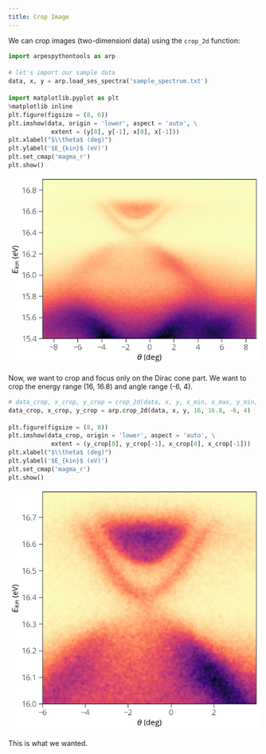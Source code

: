 ```yaml
---
title: Crop Image
---
```

We can crop images (two-dimensionl data) using the `crop_2d` function:
```python
import arpespythontools as arp

# let's import our sample data
data, x, y = arp.load_ses_spectra('sample_spectrum.txt')

import matplotlib.pyplot as plt
%matplotlib inline
plt.figure(figsize = (8, 6))
plt.imshow(data, origin = 'lower', aspect = 'auto', \
            extent = (y[0], y[-1], x[0], x[-1]))
plt.xlabel("$\\theta$ (deg)")
plt.ylabel('$E_{kin}$ (eV)')
plt.set_cmap('magma_r')
plt.show()
```
![plot-sample-spectra](../static/img/plot-sample-spectra.png)

Now, we want to crop and focus only on the Dirac cone part. We want to crop the
energy range (16, 16.8) and angle range (-6, 4).

```python
# data_crop, x_crop, y_crop = crop_2d(data, x, y, x_min, x_max, y_min, y_max)
data_crop, x_crop, y_crop = arp.crop_2d(data, x, y, 16, 16.8, -6, 4)

plt.figure(figsize = (8, 8))
plt.imshow(data_crop, origin = 'lower', aspect = 'auto', \
            extent = (y_crop[0], y_crop[-1], x_crop[0], x_crop[-1]))
plt.xlabel("$\\theta$ (deg)")
plt.ylabel('$E_{kin}$ (eV)')
plt.set_cmap('magma_r')
plt.show()
```
![crop-image](../static/img/crop-image.png)

This is what we wanted.
